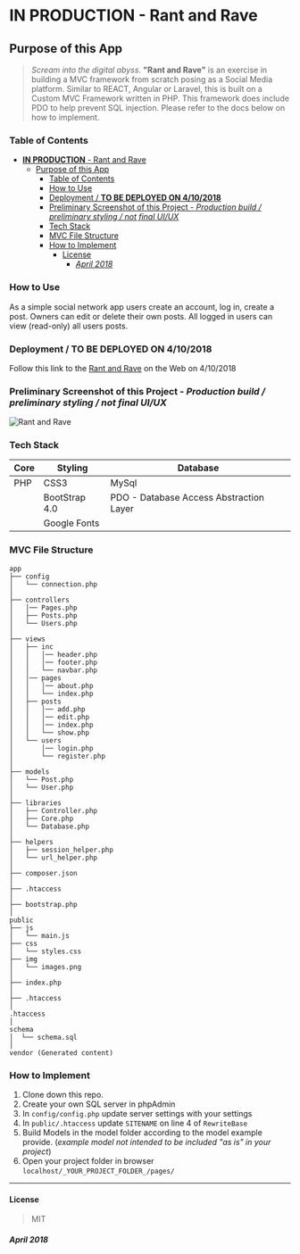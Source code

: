 # **IN PRODUCTION** - Rant and Rave

## Purpose of this App

>*Scream into the digital abyss.* **"Rant and Rave"** is an exercise in building a MVC framework from scratch posing as a Social Media platform. Similar to REACT, Angular or Laravel, this is built on a Custom MVC Framework written in PHP. This framework does include PDO to help prevent SQL injection. Please refer to the docs below on how to implement.

### Table of Contents

<!-- TOC -->

- [**IN PRODUCTION** - Rant and Rave](#in-production---rant-and-rave)
    - [Purpose of this App](#purpose-of-this-app)
        - [Table of Contents](#table-of-contents)
        - [How to Use](#how-to-use)
        - [Deployment / **TO BE DEPLOYED ON 4/10/2018**](#deployment--to-be-deployed-on-4102018)
        - [Preliminary Screenshot of this Project - *Production build / preliminary styling / not final UI/UX*](#preliminary-screenshot-of-this-project---production-build--preliminary-styling--not-final-uiux)
        - [Tech Stack](#tech-stack)
        - [MVC File Structure](#mvc-file-structure)
        - [How to Implement](#how-to-implement)
            - [License](#license)
                - [*April 2018*](#april-2018)

<!-- /TOC -->

### How to Use

As a simple social network app users create an account, log in, create a post. Owners can edit or delete their own posts. All logged in users can view (read-only) all users posts.

### Deployment / **TO BE DEPLOYED ON 4/10/2018**

Follow this link to the [Rant and Rave](https://rant-and-rave.herokuapp.com/) on the Web on 4/10/2018

### Preliminary Screenshot of this Project - *Production build / preliminary styling / not final UI/UX*

![Rant and Rave](https://raw.github.com/captnwalker/rant-and-rave/master/public/img/GIF.gif "Rant and Rave")

### Tech Stack

| Core | Styling | Database |
| ---- | ------- | ------- |
| PHP | CSS3 | MySql |
|  | BootStrap 4.0 | PDO - Database Access Abstraction Layer |
| | Google Fonts |   |   |

### MVC File Structure

```
app
├── config
│   └── connection.php
│ 
├── controllers
│   │── Pages.php
│   ├── Posts.php
│   └── Users.php
│
├── views
│   ├── inc
│   │   │── header.php
│   │   │── footer.php
│   │   └── navbar.php
│   │── pages
│   │   │── about.php
│   │   └── index.php
│   ├── posts
│   │   │── add.php
│   │   │── edit.php
│   │   │── index.php
│   │   └── show.php
│   └── users
│       │── login.php
│       └── register.php
│
├── models
│   └── Post.php
│   └── User.php
│ 
├── libraries
│   ├── Controller.php
│   ├── Core.php
│   └── Database.php
│
├── helpers
│   ├── session_helper.php
│   └── url_helper.php
│
├── composer.json
│
├── .htaccess
│
├── bootstrap.php
│
public
├── js
│   └── main.js
├── css
│   └── styles.css
├── img
│   └── images.png
│
├── index.php
│
├── .htaccess
│
.htaccess
│
schema
│  └── schema.sql
│
vendor (Generated content)

```

### How to Implement

1. Clone down this repo.
2. Create your own SQL server in phpAdmin
3. In `config/config.php` update server settings with your settings
4. In `public/.htaccess` update `SITENAME` on line 4 of `RewriteBase`
5. Build Models in the model folder according to the model example provide. (*example model not intended to be included "as is" in your project*)
6. Open your project folder in browser `localhost/_YOUR_PROJECT_FOLDER_/pages/`

---

#### License

>MIT

##### *April 2018*